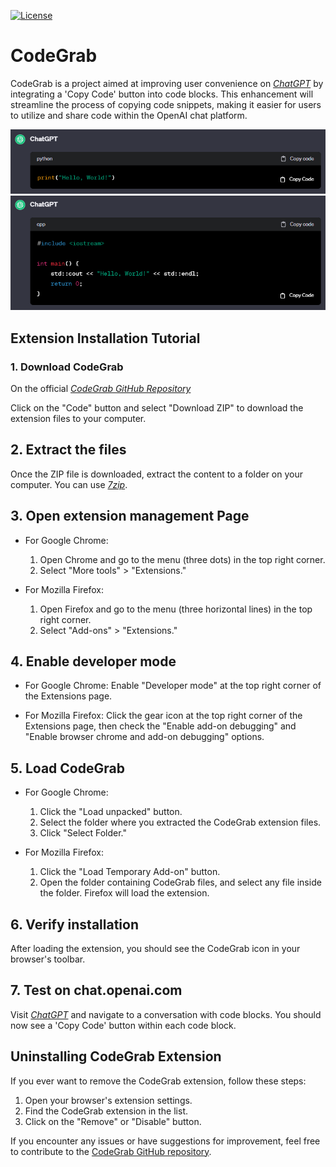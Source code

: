 [![License](https://img.shields.io/badge/License-MIT-green.svg)](https://www.mit.edu/~amini/LICENSE.md)

# CodeGrab
CodeGrab is a project aimed at improving user convenience on _[ChatGPT](https://chat.openai.com)_ by integrating a 'Copy Code' button into code blocks. This enhancement will streamline the process of copying code snippets, making it easier for users to utilize and share code within the OpenAI chat platform.

![Python Example](https://github.com/Glouwhy/CodeGrab/raw/main/imgs/py-example.gif)
![C++ Example](https://github.com/Glouwhy/CodeGrab/raw/main/imgs/c++-example.gif)


## Extension Installation Tutorial

### 1. Download CodeGrab

On the official _[CodeGrab GitHub Repository](https://github.com/Glouwhy/CodeGrab)_

Click on the "Code" button and select "Download ZIP" to download the extension files to your computer.


## 2. Extract the files

Once the ZIP file is downloaded, extract the content to a folder on your computer. You can use _[7zip](https://www.7-zip.org)_.


## 3. Open extension management Page

- For Google Chrome:
  1. Open Chrome and go to the menu (three dots) in the top right corner.
  2. Select "More tools" > "Extensions."

- For Mozilla Firefox:
  1. Open Firefox and go to the menu (three horizontal lines) in the top right corner.
  2. Select "Add-ons" > "Extensions."

## 4. Enable developer mode

- For Google Chrome:
  Enable "Developer mode" at the top right corner of the Extensions page.

- For Mozilla Firefox:
  Click the gear icon at the top right corner of the Extensions page, then check the "Enable add-on debugging" and "Enable browser chrome and add-on debugging" options.

## 5. Load CodeGrab

- For Google Chrome:
  1. Click the "Load unpacked" button.
  2. Select the folder where you extracted the CodeGrab extension files.
  3. Click "Select Folder."

- For Mozilla Firefox:
  1. Click the "Load Temporary Add-on" button.
  2. Open the folder containing CodeGrab files, and select any file inside the folder. Firefox will load the extension.


## 6. Verify installation

After loading the extension, you should see the CodeGrab icon in your browser's toolbar.


## 7. Test on chat.openai.com

Visit _[ChatGPT](https://chat.openai.com)_ and navigate to a conversation with code blocks. You should now see a 'Copy Code' button within each code block.


## Uninstalling CodeGrab Extension
If you ever want to remove the CodeGrab extension, follow these steps:

1. Open your browser's extension settings.
1. Find the CodeGrab extension in the list.
3. Click on the "Remove" or "Disable" button.



If you encounter any issues or have suggestions for improvement, feel free to contribute to the [CodeGrab GitHub repository](https://github.com/Glouwhy/CodeGrab).
